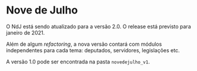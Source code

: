 # __Nove de Julho__

O NdJ está sendo atualizado para a versão 2.0. O release está previsto para janeiro de 2021.

Além de algum _refactoring_, a nova versão contará com módulos independentes para cada tema: deputados, servidores, legislações etc.

A versão 1.0 pode ser encontrada na pasta `novedejulho_v1`.
